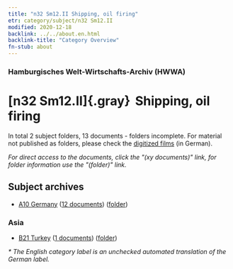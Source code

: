 ```yaml
---
title: "n32 Sm12.II Shipping, oil firing"
etr: category/subject/n32 Sm12.II
modified: 2020-12-18
backlink: ../../about.en.html
backlink-title: "Category Overview"
fn-stub: about
---
```


### Hamburgisches Welt-Wirtschafts-Archiv (HWWA)
# [n32 Sm12.II]{.gray}&#8201; Shipping, oil firing&#160; 





In total 2 subject folders, 13 documents - folders incomplete.
For material not published as folders, please check the [digitized films](/film/h1_sh) (in German).

_For direct access to the documents, click the "(xy documents)" link, for folder information use the "(folder)" link._

## Subject archives


- [A10 Germany](../../../geo/about.en.html#A10) (<a href="https://dfg-viewer.de/show/?tx_dlf[id]=https://pm20.zbw.eu/mets/sh/1261xx/126128/1455xx/145582/public.mets.en.xml" target="_blank">12 documents</a>) ([folder](http://purl.org/pressemappe20/folder/sh/126128,145582))

### Asia

- [B21 Turkey](../../../geo/about.en.html#B21) (<a href="https://dfg-viewer.de/show/?tx_dlf[id]=https://pm20.zbw.eu/mets/sh/1411xx/141111/1455xx/145582/public.mets.en.xml" target="_blank">1 documents</a>) ([folder](http://purl.org/pressemappe20/folder/sh/141111,145582))


_* The English category label is an unchecked automated translation of the German label._

